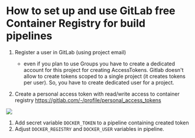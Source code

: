 # How to set up and use GitLab free Container Registry for build pipelines

1. Register a user in GitLab (using project email)
    - even if you plan to use Groups you have to create a dedicated account for this project for creating AccessTokens. Gitlab doesn't allow to create tokens scoped to a single project (it creates tokens per user). So, you have to create dedicated user for a project.

1. Create a personal access token with read/write access to container registry
https://gitlab.com/-/profile/personal_access_tokens

![](https://github.com/mcctomsk/backend-frontend-template/raw/master/.wiki/gitlab-access-token.png)
1. Add secret variable `DOCKER_TOKEN` to a pipeline containing created token
1. Adjust `DOCKER_REGISTRY` and `DOCKER_USER` variables in pipeline.
